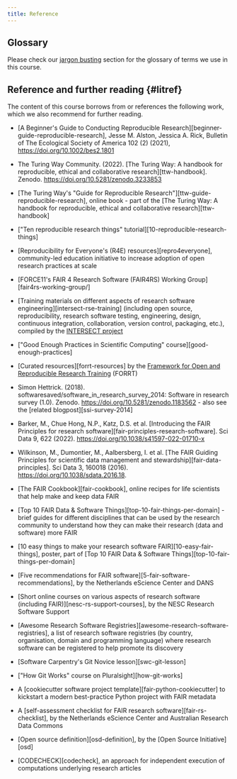 ```yaml
---
title: Reference
---
```


## Glossary
Please check our [jargon busting](episodes/00-introduction.html#jargon-busting) section for the glossary of terms we use in this course.


## Reference and further reading {#litref}
The content of this course borrows from or references the following work, which we also recommend for further reading.

- [A Beginner's Guide to Conducting Reproducible Research][beginner-guide-reproducible-research], 
Jesse M. Alston, Jessica A. Rick, Bulletin of The Ecological Society of America 102 (2) (2021), https://doi.org/10.1002/bes2.1801

- The Turing Way Community. (2022). [The Turing Way: A handbook for reproducible, ethical and collaborative research][ttw-handbook]. Zenodo. https://doi.org/10.5281/zenodo.3233853

- [The Turing Way's "Guide for Reproducible Research"][ttw-guide-reproducible-research], online book - 
part of the [The Turing Way: A handbook for reproducible, ethical and collaborative research][ttw-handbook]

- ["Ten reproducible research things" tutorial][10-reproducible-research-things]

- [Reproducibility for Everyone's (R4E) resources][repro4everyone], community-led education initiative to increase
    adoption of open research practices at scale

- [FORCE11's FAIR 4 Research Software (FAIR4RS) Working Group][fair4rs-working-group/]

- [Training materials on different aspects of research software engineering][intersect-rse-training] 
(including open source, reproducibility, research software testing, engineering, design, continuous integration, 
collaboration, version control, packaging,  etc.), compiled 
by the [INTERSECT project](https://intersect-training.org/)

- ["Good Enough Practices in Scientific Computing" course][good-enough-practices]

- [Curated resources][forrt-resources] by the 
[Framework for Open and Reproducible Research Training](https://forrt.org/) (FORRT)

- Simon Hettrick. (2018). softwaresaved/software_in_research_survey_2014: Software in research survey (1.0). 
Zenodo. https://doi.org/10.5281/zenodo.1183562 - also see the [related blogpost][ssi-survey-2014]

- Barker, M., Chue Hong, N.P., Katz, D.S. et al. 
[Introducing the FAIR Principles for research software][fair-principles-research-software]. 
Sci Data 9, 622 (2022). https://doi.org/10.1038/s41597-022-01710-x

- Wilkinson, M., Dumontier, M., Aalbersberg, I. et al. 
[The FAIR Guiding Principles for scientific data management and stewardship][fair-data-principles]. 
Sci Data 3, 160018 (2016). https://doi.org/10.1038/sdata.2016.18.

- [The FAIR Cookbook][fair-cookbook], online recipes for life scientists that help make and keep data FAIR

- [Top 10 FAIR Data & Software Things][top-10-fair-things-per-domain] - brief guides for different disciplines that 
can be used by the research community to understand how they can make their research (data and software) more FAIR

- [10 easy things to make your research software FAIR][10-easy-fair-things], poster, part of 
[Top 10 FAIR Data & Software Things][top-10-fair-things-per-domain]

- [Five recommendations for FAIR software][5-fair-software-recommendations], by the Netherlands eScience Center and DANS

- [Short online courses on various aspects of research software (including FAIR)][nesc-rs-support-courses], by the NESC 
Research Software Support

- [Awesome Research Software Registries][awesome-research-software-registries], a list of research software registries 
(by country, organisation, domain and programming language) where research software can be registered to help promote 
its discovery

- [Software Carpentry's Git Novice lesson][swc-git-lesson]
 
- ["How Git Works" course on Pluralsight][how-git-works]

- A [cookiecutter software project template][fair-python-cookiecutter] to kickstart a modern best-practice Python project with FAIR metadata

- A [self-assessment checklist for FAIR research software][fair-rs-checklist], by the Netherlands eScience Center 
and Australian Research Data Commons

- [Open source definition][osd-definition], by the [Open Source Initiative][osd]

- [CODECHECK][codecheck], an approach for independent execution of computations underlying 
research articles

